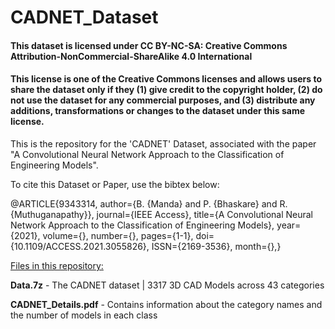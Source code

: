 # CADNET_Dataset
#### This dataset is licensed under CC BY-NC-SA: Creative Commons Attribution-NonCommercial-ShareAlike 4.0 International
#### This license is one of the Creative Commons licenses and allows users to share the dataset only if they (1) give credit to the copyright holder, (2) do not use the dataset for any commercial purposes, and (3) distribute any additions, transformations or changes to the dataset under this same license.


This is the repository for the 'CADNET' Dataset, associated with the paper "A Convolutional Neural Network Approach to the Classification of Engineering Models".

To cite this Dataset or Paper, use the bibtex below:

@ARTICLE{9343314,  author={B. {Manda} and P. {Bhaskare} and R. {Muthuganapathy}},  journal={IEEE Access},   title={A Convolutional Neural Network Approach to the Classification of Engineering Models},   year={2021},  volume={},  number={},  pages={1-1},  doi={10.1109/ACCESS.2021.3055826},  ISSN={2169-3536},  month={},}

<ins>Files in this repository:</ins>

**Data.7z** - The CADNET dataset | 3317 3D CAD Models across 43 categories

**CADNET_Details.pdf** - Contains information about the category names and the number of models in each class


